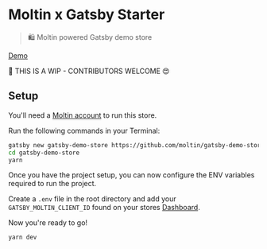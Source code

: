 # Moltin x Gatsby Starter

> 🛍 Moltin powered Gatsby demo store

[Demo](https://demo.moltin.com)

🚨 THIS IS A WIP - CONTRIBUTORS WELCOME 😍

## Setup

You'll need a [Moltin account](https://dashboard.moltin.com) to run this store.

Run the following commands in your Terminal:

```bash
gatsby new gatsby-demo-store https://github.com/moltin/gatsby-demo-store
cd gatsby-demo-store
yarn
```

Once you have the project setup, you can now configure the ENV variables required to run the project.

Create a `.env` file in the root directory and add your `GATSBY_MOLTIN_CLIENT_ID` found on your stores [Dashboard](https://dashboard.moltin.com).

Now you're ready to go!

```bash
yarn dev
```

